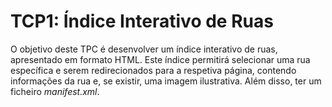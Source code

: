 # TCP1: Índice Interativo de Ruas

O objetivo deste TPC é desenvolver um índice interativo de ruas, apresentado em formato HTML. 
Este índice permitirá selecionar uma rua específica e serem redirecionados para a respetiva página, contendo informações da rua e, se existir, uma imagem ilustrativa.
Além disso, ter um ficheiro *manifest.xml*.